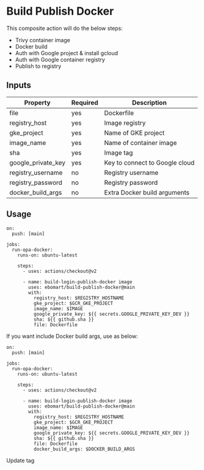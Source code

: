 # Build Publish Docker

This composite action will do the below steps:

* Trivy container image
* Docker build
* Auth with Google project & install gcloud
* Auth with Google container registry
* Publish to registry


## Inputs

| Property    | Required |  Description | 
| ----------- | ----------- |-------------|
| file        | yes         | Dockerfile      |
| registry_host   | yes     | Image registry        |
| gke_project | yes | Name of GKE project |
| image_name | yes | Name of container image |
| sha | yes | Image tag |
| google_private_key | yes | Key to connect to Google cloud |
| registry_username | no | Registry username |
| registry_password | no | Registry password |
| docker_build_args | no | Extra Docker build arguments |
## Usage

```
on:
  push: [main]

jobs:
  run-opa-docker:
    runs-on: ubuntu-latest

    steps:
      - uses: actions/checkout@v2

      - name: build-login-publish-docker image
        uses: ebomart/build-publish-docker@main
        with:
          registry_host: $REGISTRY_HOSTNAME
          gke_project: $GCR_GKE_PROJECT
          image_name: $IMAGE
          google_private_key: ${{ secrets.GOOGLE_PRIVATE_KEY_DEV }}
          sha: ${{ github.sha }}
          file: Dockerfile
```

If you want include Docker build args, use as below:

```
on:
  push: [main]

jobs:
  run-opa-docker:
    runs-on: ubuntu-latest

    steps:
      - uses: actions/checkout@v2

      - name: build-login-publish-docker image
        uses: ebomart/build-publish-docker@main
        with:
          registry_host: $REGISTRY_HOSTNAME
          gke_project: $GCR_GKE_PROJECT
          image_name: $IMAGE
          google_private_key: ${{ secrets.GOOGLE_PRIVATE_KEY_DEV }}
          sha: ${{ github.sha }}
          file: Dockerfile
          docker_build_args: $DOCKER_BUILD_ARGS
```

Update tag